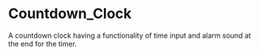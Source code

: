 # Countdown_Clock
A countdown clock having a functionality of time input and alarm sound at the end for the timer.
